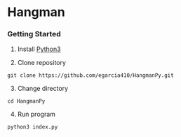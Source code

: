 # Hangman

### Getting Started
1. Install [Python3](https://www.python.org/downloads/)

2. Clone repository

`git clone https://github.com/egarcia410/HangmanPy.git`

3. Change directory

`cd HangmanPy`

4. Run program

`python3 index.py`